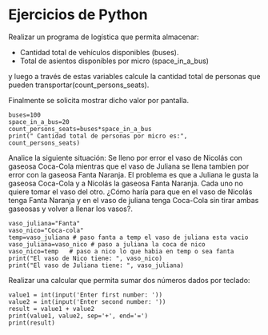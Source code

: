 # Ejercicios de Python

Realizar un programa de logística que permita almacenar:

- Cantidad total de vehículos disponibles (buses).
- Total de asientos disponibles por micro (space_in_a_bus)

 y luego a través de estas variables calcule la cantidad total de personas que pueden transportar(count_persons_seats). 
 
 Finalmente se solicita mostrar dicho valor por pantalla.

    buses=100
    space_in_a_bus=20
    count_persons_seats=buses*space_in_a_bus
    print(" Cantidad total de personas por micro es:", count_persons_seats)

Analice la siguiente situación: Se lleno por error el vaso de Nicolás con gaseosa Coca-Cola mientras que el vaso de Juliana se llena tambien por error con la gaseosa Fanta Naranja. El problema es que a Juliana le gusta la gaseosa Coca-Cola y a Nicolás la gaseosa Fanta Naranja. Cada uno no quiere tomar el vaso del otro. ¿Cómo haría para que en el vaso de Nicolás tenga Fanta Naranja y en el vaso de juliana tenga Coca-Cola sin tirar ambas gaseosas y volver a llenar los vasos?.

    vaso_juliana="Fanta"
    vaso_nico="Coca-cola"
    temp=vaso_juliana # paso fanta a temp el vaso de juliana esta vacio
    vaso_juliana=vaso_nico # paso a juliana la coca de nico
    vaso_nico=temp   # paso a nico lo que habia en temp o sea fanta
    print("El vaso de Nico tiene: ", vaso_nico)
    print("El vaso de Juliana tiene: ", vaso_juliana)

Realizar una calcular que permita sumar dos números dados por teclado:

    value1 = int(input('Enter first number: '))
    value2 = int(input('Enter second number: '))
    result = value1 + value2
    print(value1, value2, sep='+', end='=')
    print(result)
